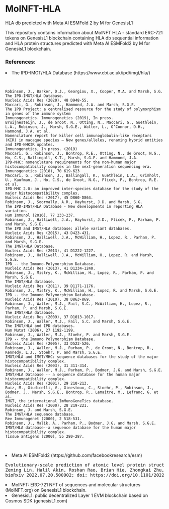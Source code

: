 # MolNFT-HLA
HLA db predicted with Meta AI ESMFold 2 by M for GenesisL1

This repository contains information about MolNFT HLA - standard ERC-721 tokens on GenesisL1 blockchain containing HLA db sequential information and HLA protein structures predicted with Meta AI ESMFold2 by M for GenesisL1 blockchain. 

<h3>References:</h3>

<li>The IPD-IMGT/HLA Database (https://www.ebi.ac.uk/ipd/imgt/hla/) </li>
<pre>


    Robinson, J., Barker, D.J., Georgiou, X., Cooper, M.A. and Marsh, S.G.
    The IPD-IMGT/HLA Database.
    Nucleic Acids Res (2020), 48 D948-55.
    Maccari, G., Robinson, J., Hammond, J.A. and Marsh, S.G.E.
    The IPD Project: a centralised resource for the study of polymorphism in genes of the immune system
    Immunogenetics. Immunogenetics (2019), In press.
    Bruijnesteijn, J., de Groot, N., Otting, N., Maccari, G., Guethlein, L.A., Robinson, J., Marsh, S.G.E., Walter, L., O’Connor, D.H., Hammond, J.A. et al.
    Nomenclature report for killer cell immunoglobulin-like receptors (KIR) in macaque species – New genes/alleles, renaming hybrid entities and IPD-NHKIR updates.
    Immunogenetics, In press. (2019)
    Maccari, G., Robinson, J., Bontrop, R.E., Otting, N., de Groot, N.G., Ho, C.S., Ballingall, K.T., Marsh, S.G.E. and Hammond, J.A.
    IPD-MHC: nomenclature requirements for the non-human major histocompatibility complex in the next-generation sequencing era.
    Immunogenetics (2018), 70 619-623
    Maccari, G., Robinson, J., Ballingall, K., Guethlein, L.A., Grimholt, U., Kaufman, J., Ho, C.S., de Groot, N.G., Flicek, P., Bontrop, R.E. et al.
    IPD-MHC 2.0: an improved inter-species database for the study of the major histocompatibility complex.
    Nucleic Acids Res (2017), 45 D860-D864.
    Robinson, J., Soormally, A.R., Hayhurst, J.D. and Marsh, S.G.
    The IPD-IMGT/HLA Database - New developments in reporting HLA variation.
    Hum Immunol (2016), 77 233-237.
    Robinson, J., Halliwell, J.A., Hayhurst, J.D., Flicek, P., Parham, P. and Marsh, S.G.E.
    The IPD and IMGT/HLA database: allele variant databases.
    Nucleic Acids Res (2015), 43 D423-431.
    Robinson, J., Halliwell, J.A., McWilliam, H., Lopez, R., Parham, P. and Marsh, S.G.E.
    The IMGT/HLA Database.
    Nucleic Acids Res (2013), 41 D1222-1227.
    Robinson, J., Halliwell, J.A., McWilliam, H., Lopez, R. and Marsh, S.G.E.
    IPD -- the Immuno-Polymorphism Database.
    Nucleic Acids Res (2013), 41 D1234-1240.
    Robinson, J., Mistry, K., McWilliam, H., Lopez, R., Parham, P. and Marsh, S.G.E.
    The IMGT/HLA database.
    Nucleic Acids Res (2011), 39 D1171-1176.
    Robinson, J., Mistry, K., McWilliam, H., Lopez, R. and Marsh, S.G.E.
    IPD -- the Immuno Polymorphism Database.
    Nucleic Acids Res (2010), 38 D863-869.
    Robinson, J., Waller, M.J., Fail, S.C., McWilliam, H., Lopez, R., Parham, P. and Marsh, S.G.E.
    The IMGT/HLA database.
    Nucleic Acids Res (2009), 37 D1013-1017.
    Robinson, J., Waller, M.J., Fail, S.C. and Marsh, S.G.E.
    The IMGT/HLA and IPD databases.
    Hum Mutat (2006), 27 1192-1199.
    Robinson, J., Waller, M.J., Stoehr, P. and Marsh, S.G.E.
    IPD -- the Immuno Polymorphism Database.
    Nucleic Acids Res (2005), 33 D523-526.
    Robinson, J., Waller, M.J., Parham, P., de Groot, N., Bontrop, R., Kennedy, L.J., Stoehr, P. and Marsh, S.G.E.
    IMGT/HLA and IMGT/MHC: sequence databases for the study of the major histocompatibility complex.
    Nucleic Acids Res (2003), 31 311-314.
    Robinson, J., Waller, M.J., Parham, P., Bodmer, J.G. and Marsh, S.G.E.
    IMGT/HLA Database -- a sequence database for the human major histocompatibility complex.
    Nucleic Acids Res (2001), 29 210-213.
    Ruiz, M., Giudicelli, V., Ginestoux, C., Stoehr, P., Robinson, J., Bodmer, J., Marsh, S.G.E., Bontrop, R., Lemaitre, M., Lefranc, G. et al.
    IMGT, the international ImMunoGeneTics database.
    Nucleic Acids Res (2000), 28 219-221.
    Robinson, J. and Marsh, S.G.E.
    The IMGT/HLA sequence database.
    Rev Immunogenet (2000), 2 518-531.
    Robinson, J., Malik, A., Parham, P., Bodmer, J.G. and Marsh, S.G.E.
    IMGT/HLA database--a sequence database for the human major histocompatibility complex.
    Tissue antigens (2000), 55 280-287.


</pre>
<li>Meta AI ESMFold2 (https://github.com/facebookresearch/esm) </li>
<pre>Evolutionary-scale prediction of atomic level protein structure with a language model
Zeming Lin, Halil Akin, Roshan Rao, Brian Hie, Zhongkai Zhu, Wenting Lu, Nikita Smetanin, Robert Verkuil, Ori Kabeli, Yaniv Shmueli, Allan dos Santos Costa, Maryam Fazel-Zarandi, Tom Sercu, Salvatore Candido, Alexander Rives
bioRxiv 2022.07.20.500902; doi: https://doi.org/10.1101/2022.07.20.500902 </pre>
<li>MolNFT: ERC-721 NFT of sequences and molecular structures (MolNFT.org) on GenesisL1 blockchain.</li>
<li>GenesisL1: public decentralized Layer 1 EVM blockchain based on Cosmos SDK (genesisL1.com)</li>
